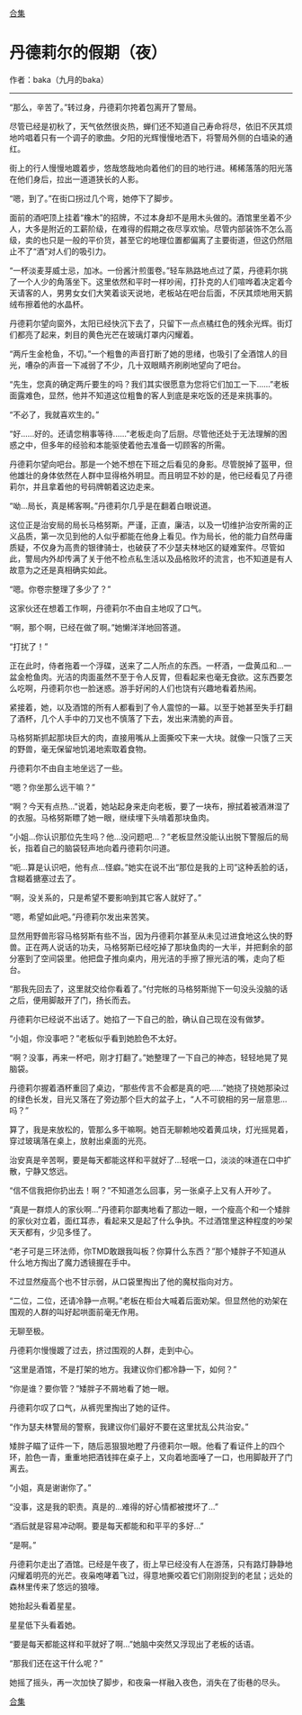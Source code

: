 [合集](../同人目录.md)

# 丹德莉尔的假期（夜）

作者：baka（九月的baka）

---------

“那么，辛苦了。”转过身，丹德莉尔挎着包离开了警局。 

尽管已经是初秋了，天气依然很炎热，蝉们还不知道自己寿命将尽，依旧不厌其烦地吟唱着只有一个调子的歌曲。夕阳的光辉慢慢地洒下，将警局外侧的白墙染的通红。 

街上的行人慢慢地踱着步，悠哉悠哉地向着他们的目的地行进。稀稀落落的阳光落在他们身后，拉出一道道狭长的人影。 

“嗯，到了。”在街口拐过几个弯，她停下了脚步。 

面前的酒吧顶上挂着“橡木”的招牌，不过本身却不是用木头做的。酒馆里坐着不少人，大多是附近的工薪阶级，在难得的假期之夜尽享欢愉。尽管内部装饰不怎么高级，卖的也只是一般的平价货，甚至它的地理位置都偏离了主要街道，但这仍然阻止不了“酒”对人们的吸引力。 

“一杯淡麦芽威士忌，加冰。一份酱汁煎蛋卷。”轻车熟路地点过了菜，丹德莉尔挑了一个人少的角落坐下。这里依然和平时一样吵闹，打扑克的人们喧哗着决定着今天请客的人，男男女女们大笑着谈天说地，老板站在吧台后面，不厌其烦地用天鹅绒布擦着他的水晶杯。 

丹德莉尔望向窗外，太阳已经快沉下去了，只留下一点点橘红色的残余光辉。街灯们都亮了起来，刺目的黄色光芒在玻璃灯罩内闪耀着。 

“两斤生金枪鱼，不切。”一个粗鲁的声音打断了她的思绪，也吸引了全酒馆人的目光，嘈杂的声音一下减弱了不少，几十双眼睛齐刷刷地望向了吧台。 

“先生，您真的确定两斤要生的吗？我们其实很愿意为您将它们加工一下......”老板面露难色，显然，他并不知道这位粗鲁的客人到底是来吃饭的还是来挑事的。 

“不必了，我就喜欢生的。” 

“好......好的。还请您稍事等待......”老板走向了后厨。尽管他还处于无法理解的困惑之中，但多年的经验和本能驱使着他去准备一切顾客的所需。

丹德莉尔望向吧台。那是一个她不想在下班之后看见的身影。尽管脱掉了盔甲，但他雄壮的身体依然在人群中显得格外明显。而且明显不妙的是，他已经看见了丹德莉尔，并且拿着他的号码牌朝着这边走来。 

“呦...局长，真是稀客啊。”丹德莉尔几乎是在翻着白眼说道。 

这位正是治安局的局长马格努斯。严谨，正直，廉洁，以及一切维护治安所需的正义品质，第一次见到他的人似乎都能在他身上看见。作为局长，他的能力自然毋庸质疑，不仅身为高贵的银律骑士，也破获了不少瑟夫林地区的疑难案件。尽管如此，警局内外却传满了关于他不检点私生活以及品格败坏的流言，也不知道是有人故意为之还是真相确实如此。 

“嗯。你卷宗整理了多少了？” 

这家伙还在想着工作啊，丹德莉尔不由自主地叹了口气。 

“啊，那个啊，已经在做了啊。”她懒洋洋地回答道。 

“打扰了！” 

正在此时，侍者拖着一个浮碟，送来了二人所点的东西。一杯酒，一盘黄瓜和...一盆金枪鱼肉。光洁的肉面虽然不至于令人反胃，但看起来也毫无食欲。这东西要怎么吃啊，丹德莉尔也一脸迷惑。游手好闲的人们也饶有兴趣地看着热闹。 

紧接着，她，以及酒馆的所有人都看到了令人震惊的一幕。以至于她甚至失手打翻了酒杯，几个人手中的刀叉也不慎落了下去，发出来清脆的声音。 

马格努斯抓起那块巨大的肉，直接用嘴从上面撕咬下来一大块。就像一只饿了三天的野兽，毫无保留地饥渴地索取着食物。 

丹德莉尔不由自主地坐远了一些。 

“嗯？你坐那么远干嘛？” 

“啊？今天有点热...”说着，她站起身来走向老板，要了一块布，擦拭着被酒淋湿了的衣服。马格努斯瞟了她一眼，继续埋下头啃着那块鱼肉。 

“小姐...你认识那位先生吗？他...没问题吧...？”老板显然没能认出脱下警服后的局长，指着自己的脑袋轻声地向着丹德莉尔问道。 

“呃...算是认识吧，他有点...怪癖。”她实在说不出“那位是我的上司”这种丢脸的话，含糊着搪塞过去了。 

“啊，没关系的，只是希望不要影响到其它客人就好了。” 

“嗯，希望如此吧。”丹德莉尔发出来苦笑。 

显然用野兽形容马格努斯有些不当，因为丹德莉尔甚至从未见过进食地这么快的野兽。正在两人说话的功夫，马格努斯已经吃掉了那块鱼肉的一大半，并把剩余的部分塞到了空间袋里。他把盘子推向桌内，用光洁的手擦了擦光洁的嘴，走向了柜台。 

“那我先回去了，这里就交给你看着了。”付完帐的马格努斯抛下一句没头没脑的话之后，便用脚敲开了门，扬长而去。 

丹德莉尔已经说不出话了。她掐了一下自己的脸，确认自己现在没有做梦。 

“小姐，你没事吧？”老板似乎看到她脸色不太好。 

“啊？没事，再来一杯吧，刚才打翻了。”她整理了一下自己的神态，轻轻地晃了晃脑袋。 

丹德莉尔握着酒杯重回了桌边，“那些传言不会都是真的吧......”她挠了挠她那染过的绿色长发，目光又落在了旁边那个巨大的盆子上，“人不可貌相的另一层意思...吗？” 

算了，我是来放松的，管那么多干嘛啊。她百无聊赖地咬着黄瓜块，灯光摇晃着，穿过玻璃落在桌上，放射出桌面的光亮。 

治安真是辛苦啊，要是每天都能这样和平就好了...轻呡一口，淡淡的味道在口中扩散，宁静又悠远。 

“信不信我把你扔出去！啊？”不知道怎么回事，另一张桌子上又有人开吵了。 

“真是一群烦人的家伙啊...”丹德莉尔鄙夷地看了那边一眼，一个瘦高个和一个矮胖的家伙对立着，面红耳赤，看起来又是起了什么争执。不过酒馆里这种程度的吵架天天都有，少见多怪了。 

“老子可是三环法师，你TMD敢跟我叫板？你算什么东西？”那个矮胖子不知道从什么地方掏出了魔力透镜握在手中。 

不过显然瘦高个也不甘示弱，从口袋里掏出了他的魔杖指向对方。

“二位，二位，还请冷静一点啊。”老板在柜台大喊着后面劝架。但显然他的劝架在围观的人群的叫好起哄面前毫无作用。 

无聊至极。 

丹德莉尔慢慢踱了过去，挤过围观的人群，走到中心。 

“这里是酒馆，不是打架的地方。我建议你们都冷静一下，如何？” 

“你是谁？要你管？”矮胖子不屑地看了她一眼。 

丹德莉尔叹了口气，从裤兜里掏出了她的证件。 

“作为瑟夫林警局的警察，我建议你们最好不要在这里扰乱公共治安。” 

矮胖子瞄了证件一下，随后恶狠狠地瞪了丹德莉尔一眼。他看了看证件上的四个环，脸色一青，重重地把酒钱摔在桌子上，又向着地面唾了一口，也用脚敲开了门离去。 

“小姐，真是谢谢你了。” 

“没事，这是我的职责。真是的...难得的好心情都被搅坏了...” 

“酒后就是容易冲动啊。要是每天都能和和平平的多好...” 

“是啊。” 

丹德莉尔走出了酒馆。已经是午夜了，街上早已经没有人在游荡，只有路灯静静地闪耀着明亮的光芒。夜枭咆哮着飞过，得意地撕咬着它们刚刚捉到的老鼠；远处的森林里传来了悠远的狼嚎。 

她抬起头看着星星。 

星星低下头看着她。 

“要是每天都能这样和平就好了啊...”她脑中突然又浮现出了老板的话语。 

“那我们还在这干什么呢？” 

她摇了摇头，再一次加快了脚步，和夜枭一样融入夜色，消失在了街巷的尽头。



[合集](../同人目录.md)